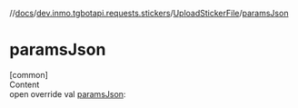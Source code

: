 //[docs](../../../index.md)/[dev.inmo.tgbotapi.requests.stickers](../index.md)/[UploadStickerFile](index.md)/[paramsJson](params-json.md)



# paramsJson  
[common]  
Content  
open override val [paramsJson](params-json.md):   




